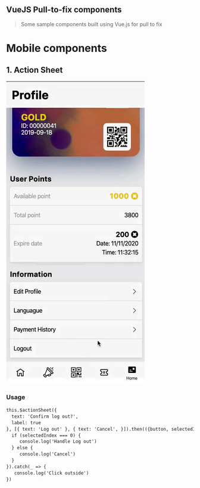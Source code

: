 ## VueJS Pull-to-fix components

> Some sample components built using Vue.js for pull to fix

# Mobile components

## 1. Action Sheet

![screenshot](./ActionSheet/demo-actionsheet.gif)

### Usage
``` html
this.$actionSheet({
  text: 'Confirm log out?',
  label: true
}, [{ text: 'Log out' }, { text: 'Cancel', }]).then(({button, selectedIndex, selectedGroupIndex}) => {
  if (selectedIndex === 0) {
     console.log('Handle Log out')
  } else {
     console.log('Cancel')
  }
}).catch(_ => {
   console.log('Click outside')
})
```
